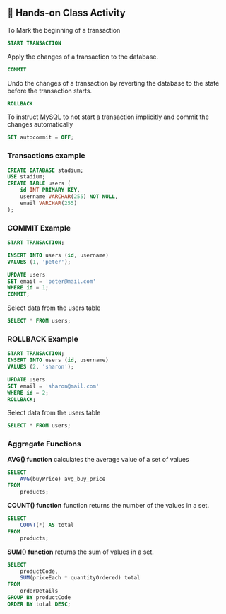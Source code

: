 ## 🎯 Hands-on Class Activity

To Mark the beginning of a transaction
```sql
START TRANSACTION
```
Apply the changes of a transaction to the database.
```sql
COMMIT
```
Undo the changes of a transaction by reverting the database to the state before the transaction starts.
```sql
ROLLBACK
```
To instruct MySQL to not start a transaction implicitly and commit the changes automatically
```sql
SET autocommit = OFF;
```
### Transactions example
```sql
CREATE DATABASE stadium;
USE stadium;
CREATE TABLE users (
    id INT PRIMARY KEY,
    username VARCHAR(255) NOT NULL,
    email VARCHAR(255)
);
```
### COMMIT Example
```sql
START TRANSACTION;

INSERT INTO users (id, username) 
VALUES (1, 'peter');

UPDATE users 
SET email = 'peter@mail.com' 
WHERE id = 1;
COMMIT;
```
Select data from the users table
```sql
SELECT * FROM users;
```
### ROLLBACK Example
```sql
START TRANSACTION;
INSERT INTO users (id, username) 
VALUES (2, 'sharon');

UPDATE users 
SET email = 'sharon@mail.com' 
WHERE id = 2;
ROLLBACK;
```
Select data from the users table
```sql
SELECT * FROM users;
```
### Aggregate Functions
**AVG() function** calculates the average value of a set of values
```sql
SELECT 
    AVG(buyPrice) avg_buy_price
FROM 
    products;
```
**COUNT() function** function returns the number of the values in a set.
```sql
SELECT 
    COUNT(*) AS total
FROM 
    products;
```
**SUM() function** returns the sum of values in a set.
```sql
SELECT 
    productCode, 
    SUM(priceEach * quantityOrdered) total
FROM
    orderDetails
GROUP BY productCode
ORDER BY total DESC;
```
